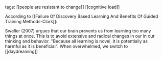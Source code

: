 tags: [[people are resistant to change]] [[cognitive load]]

According to [[Failure Of Discovery Based Learning And Benefits Of Guided Training Methods-Clark]]:

Sweller (2007) argues that our brain prevents us from learning too many things at once. This is to avoid extensive and radical changes in our in our thinking and behavior. "Because all learning is novel, it is potentially as harmful as it is beneficial". When overwhelmed, we switch to [[daydreaming]]

